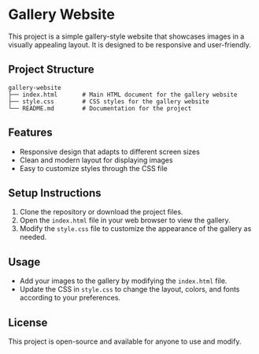# Gallery Website

This project is a simple gallery-style website that showcases images in a visually appealing layout. It is designed to be responsive and user-friendly.

## Project Structure

```
gallery-website
├── index.html       # Main HTML document for the gallery website
├── style.css        # CSS styles for the gallery website
└── README.md        # Documentation for the project
```

## Features

- Responsive design that adapts to different screen sizes
- Clean and modern layout for displaying images
- Easy to customize styles through the CSS file

## Setup Instructions

1. Clone the repository or download the project files.
2. Open the `index.html` file in your web browser to view the gallery.
3. Modify the `style.css` file to customize the appearance of the gallery as needed.

## Usage

- Add your images to the gallery by modifying the `index.html` file.
- Update the CSS in `style.css` to change the layout, colors, and fonts according to your preferences.

## License

This project is open-source and available for anyone to use and modify.